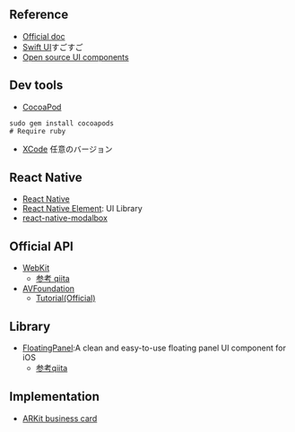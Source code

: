 
## Reference
- [Official doc]()
- [Swift UI](https://developer.apple.com/tutorials/swiftui/)すごすご
- [Open source UI components](https://www.cocoacontrols.com)

## Dev tools
- [CocoaPod](https://cocoapods.org/)

```
sudo gem install cocoapods
# Require ruby
```
- [XCode](https://developer.apple.com/download/more/) 任意のバージョン
## React Native
- [React Native](https://facebook.github.io/react-native/)
- [React Native Element](https://react-native-training.github.io/react-native-elements/): UI Library
- [react-native-modalbox](https://github.com/maxs15/react-native-modalbox)

## Official API
- [WebKit](https://developer.apple.com/documentation/webkit)
  - [参考 qiita](https://qiita.com/fromage-blanc/items/079bc8d6da34ac90fecf)
- [AVFoundation](https://developer.apple.com/documentation/avfoundation)
  - [Tutorial(Official)](https://developer.apple.com/documentation/avfoundation/cameras_and_media_capture/avcam_building_a_camera_app)

## Library
- [FloatingPanel](https://github.com/SCENEE/FloatingPanel):A clean and easy-to-use floating panel UI component for iOS
    - [参考qiita](https://qiita.com/dotrikun/items/369f5c0730f444d97cf1)

## Implementation
- [ARKit business card](https://github.com/vnovick/armonster-arkit2-businesscard)
